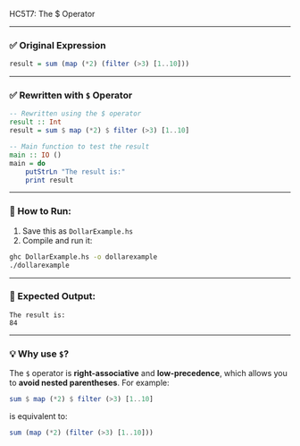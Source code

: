 HC5T7: The $ Operator

---

### ✅ Original Expression

```haskell
result = sum (map (*2) (filter (>3) [1..10]))
```

---

### ✅ Rewritten with `$` Operator

```haskell
-- Rewritten using the $ operator
result :: Int
result = sum $ map (*2) $ filter (>3) [1..10]

-- Main function to test the result
main :: IO ()
main = do
    putStrLn "The result is:"
    print result
```

---

### 🏃 How to Run:

1. Save this as `DollarExample.hs`
2. Compile and run it:

```bash
ghc DollarExample.hs -o dollarexample
./dollarexample
```

---

### 🧾 Expected Output:

```
The result is:
84
```

---

### 💡 Why use `$`?

The `$` operator is **right-associative** and **low-precedence**, which allows you to **avoid nested parentheses**. For example:

```haskell
sum $ map (*2) $ filter (>3) [1..10]
```

is equivalent to:

```haskell
sum (map (*2) (filter (>3) [1..10]))
```
